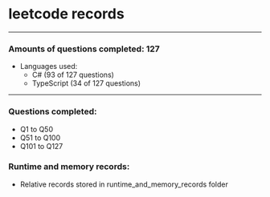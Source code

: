 # leetcode records
-----
### Amounts of questions completed: 127
- Languages used:
  - C# (93 of 127 questions)
  - TypeScript (34 of 127 questions)
-----
### Questions completed:
- Q1 to Q50
- Q51 to Q100
- Q101 to Q127
### Runtime and memory records:
- Relative records stored in runtime_and_memory_records folder